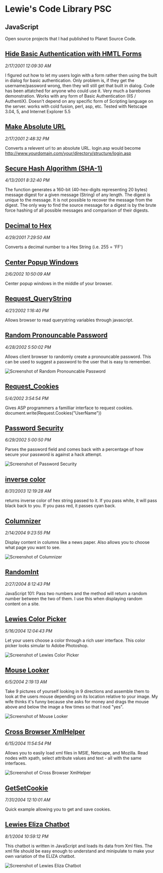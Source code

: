 # Lewie's Code Library PSC

## JavaScript

Open source projects that I had published to Planet Source Code.

## [Hide Basic Authentication with HMTL Forms](./HideBasicAuthenticationWithHMTLForms)

*2/17/2001 12:09:30 AM*

I figured out how to let my users login with a form rather then using the built in dialog for basic authentication. Only problem is, if they get the username/password wrong, then they will still get that built in dialog. Code has been attatched for anyone who could use it. Very much a barebones demonstration. Works with any form of Basic Authentication (IIS / AuthentiX). Doesn't depend on any specific form of Scripting language on the server. works with cold fusion, perl, asp, etc. Tested with Netscape 3.04, 5, and Internet Explorer 5.5


## [Make Absolute URL](./MakeAbsoluteURL)

*2/17/2001 2:48:32 PM*

Converts a relevent url to an absolute URL. login.asp would become http://www.yourdomain.com/your/directory/structure/login.asp


## [Secure Hash Algorithm (SHA-1)](./SecureHashAlgorithm(SHA-1))

*4/13/2001 8:32:40 PM*

The function generates a 160-bit (40-hex-digits representing 20 bytes) message digest for a given message (String) of any length. The digest is unique to the message. It is not possible to recover the message from the digest. The only way to find the source message for a digest is by the brute force hashing of all possible messages and comparison of their digests.


## [Decimal to Hex](./DecimalToHex)

*4/29/2001 7:29:50 AM*

Converts a decimal number to a Hex String (i.e. 255 = 'FF')


## [Center Popup Windows](./CenterPopupWindows)

*2/6/2002 10:50:09 AM*

Center popup windows in the middle of your browser.


## [Request_QueryString](./Request_QueryString)

*4/21/2002 1:16:40 PM*

Allows browser to read querystring variables through javascript.


## [Random Pronouncable Password](./RandomPronouncablePassword)

*4/28/2002 5:50:02 PM*

Allows client browser to randomly create a pronouncable password. This can be used to suggest a password to the user that is easy to remember.

![Screenshot of Random Pronouncable Password](RandomPronouncablePassword/screenshot.gif)



## [Request_Cookies](./Request_Cookies)

*5/4/2002 3:54:54 PM*

Gives ASP programmers a familliar interface to request cookies. document.write(Request.Cookies("UserName"))


## [Password Security](./PasswordSecurity)

*6/29/2002 5:00:50 PM*

Parses the password field and comes back with a percentage of how secure your password is against a hack attempt.

![Screenshot of Password Security](PasswordSecurity/screenshot.gif)



## [inverse color](./InverseColor)

*8/31/2003 12:19:28 AM*

returns inverse color of hex string passed to it. If you pass white, it will pass black back to you. If you pass red, it passes cyan back.


## [Columnizer](./Columnizer)

*2/14/2004 9:23:55 PM*

Display content in columns like a news paper. Also allows you to choose what page you want to see.

![Screenshot of Columnizer](Columnizer/screenshot.jpg)



## [RandomInt](./RandomInt)

*2/27/2004 8:12:43 PM*

JavaScript 101: Pass two numbers and the method will return a random number between the two of them. I use this when displaying random content on a site.


## [Lewies Color Picker](./LewiesColorPicker)

*5/16/2004 12:04:43 PM*

Let your users choose a color through a rich user interface. This color picker looks simular to Adobe Photoshop.

![Screenshot of Lewies Color Picker](LewiesColorPicker/screenshot.jpg)



## [Mouse Looker](./MouseLooker)

*6/5/2004 2:19:13 AM*

Take 9 pictures of yourself looking in 9 directions and assemble them to look at the users mouse depending on its location relative to your image. My wife thinks it's funny because she asks for money and drags the mouse above and below the image a few times so that I nod "yes".

![Screenshot of Mouse Looker](MouseLooker/screenshot.gif)



## [Cross Browser XmlHelper](./CrossBrowserXmlHelper)

*6/15/2004 11:54:54 PM*

Allows you to easily load xml files in MSIE, Netscape, and Mozilla. Read nodes with xpath, select attribute values and text - all with the same interfaces.

![Screenshot of Cross Browser XmlHelper](CrossBrowserXmlHelper/screenshot.jpg)



## [GetSetCookie](./GetSetCookie)

*7/31/2004 12:10:01 AM*

Quick example allowing you to get and save cookies.


## [Lewies Eliza Chatbot](./ElizaChatbot)

*8/1/2004 10:59:12 PM*

This chatbot is written in JavaScript and loads its data from Xml files. The xml file should be easy enough to understand and minipulate to make your own variation of the ELIZA chatbot.

![Screenshot of Lewies Eliza Chatbot](ElizaChatbot/screenshot.jpg)




